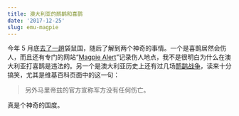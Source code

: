 ```yaml
---
title: 澳大利亚的鸸鹋和喜鹊
date: '2017-12-25'
slug: emu-magpie
---
```


今年 5 月底[去了一趟](/cn/2017/05/oz/)袋鼠国，随后了解到两个神奇的事情。一个是喜鹊居然会伤人，而且还有专门的网站“[Magpie Alert](http://www.magpiealert.com/)”记录伤人地点，我不是很明白为什么在澳大利亚打喜鹊是违法的。另一个是澳大利亚历史上还有过几场[鸸鹋战争](https://zh.wikipedia.org/wiki/%E9%B4%AF%E9%B6%93%E6%88%B0%E7%88%AD)，读来十分搞笑，尤其是维基百科页面中的这一句：

> 另外马里帝兹的官方宣称军方没有任何伤亡。

真是个神奇的国度。
